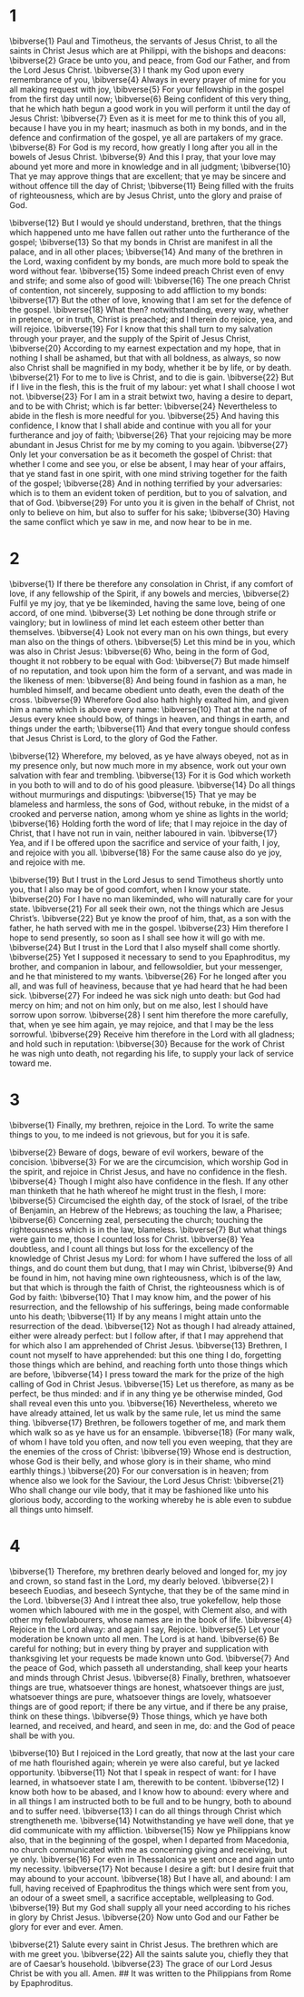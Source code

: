 # 1 
\bibverse{1} Paul and Timotheus, the servants of Jesus Christ, to all the saints in Christ Jesus which are at Philippi, with the bishops and deacons: \bibverse{2} Grace be unto you, and peace, from God our Father, and from the Lord Jesus Christ. \bibverse{3} I thank my God upon every remembrance of you, \bibverse{4} Always in every prayer of mine for you all making request with joy, \bibverse{5} For your fellowship in the gospel from the first day until now; \bibverse{6} Being confident of this very thing, that he which hath begun a good work in you will perform it until the day of Jesus Christ: \bibverse{7} Even as it is meet for me to think this of you all, because I have you in my heart; inasmuch as both in my bonds, and in the defence and confirmation of the gospel, ye all are partakers of my grace. \bibverse{8} For God is my record, how greatly I long after you all in the bowels of Jesus Christ. \bibverse{9} And this I pray, that your love may abound yet more and more in knowledge and in all judgment; \bibverse{10} That ye may approve things that are excellent; that ye may be sincere and without offence till the day of Christ; \bibverse{11} Being filled with the fruits of righteousness, which are by Jesus Christ, unto the glory and praise of God. 

\bibverse{12} But I would ye should understand, brethren, that the things which happened unto me have fallen out rather unto the furtherance of the gospel; \bibverse{13} So that my bonds in Christ are manifest in all the palace, and in all other places; \bibverse{14} And many of the brethren in the Lord, waxing confident by my bonds, are much more bold to speak the word without fear. \bibverse{15} Some indeed preach Christ even of envy and strife; and some also of good will: \bibverse{16} The one preach Christ of contention, not sincerely, supposing to add affliction to my bonds: \bibverse{17} But the other of love, knowing that I am set for the defence of the gospel. \bibverse{18} What then? notwithstanding, every way, whether in pretence, or in truth, Christ is preached; and I therein do rejoice, yea, and will rejoice. \bibverse{19} For I know that this shall turn to my salvation through your prayer, and the supply of the Spirit of Jesus Christ, \bibverse{20} According to my earnest expectation and my hope, that in nothing I shall be ashamed, but that with all boldness, as always, so now also Christ shall be magnified in my body, whether it be by life, or by death. \bibverse{21} For to me to live is Christ, and to die is gain. \bibverse{22} But if I live in the flesh, this is the fruit of my labour: yet what I shall choose I wot not. \bibverse{23} For I am in a strait betwixt two, having a desire to depart, and to be with Christ; which is far better: \bibverse{24} Nevertheless to abide in the flesh is more needful for you. \bibverse{25} And having this confidence, I know that I shall abide and continue with you all for your furtherance and joy of faith; \bibverse{26} That your rejoicing may be more abundant in Jesus Christ for me by my coming to you again. \bibverse{27} Only let your conversation be as it becometh the gospel of Christ: that whether I come and see you, or else be absent, I may hear of your affairs, that ye stand fast in one spirit, with one mind striving together for the faith of the gospel; \bibverse{28} And in nothing terrified by your adversaries: which is to them an evident token of perdition, but to you of salvation, and that of God. \bibverse{29} For unto you it is given in the behalf of Christ, not only to believe on him, but also to suffer for his sake; \bibverse{30} Having the same conflict which ye saw in me, and now hear to be in me. 

# 2 
\bibverse{1} If there be therefore any consolation in Christ, if any comfort of love, if any fellowship of the Spirit, if any bowels and mercies, \bibverse{2} Fulfil ye my joy, that ye be likeminded, having the same love, being of one accord, of one mind. \bibverse{3} Let nothing be done through strife or vainglory; but in lowliness of mind let each esteem other better than themselves. \bibverse{4} Look not every man on his own things, but every man also on the things of others. \bibverse{5} Let this mind be in you, which was also in Christ Jesus: \bibverse{6} Who, being in the form of God, thought it not robbery to be equal with God: \bibverse{7} But made himself of no reputation, and took upon him the form of a servant, and was made in the likeness of men: \bibverse{8} And being found in fashion as a man, he humbled himself, and became obedient unto death, even the death of the cross. \bibverse{9} Wherefore God also hath highly exalted him, and given him a name which is above every name: \bibverse{10} That at the name of Jesus every knee should bow, of things in heaven, and things in earth, and things under the earth; \bibverse{11} And that every tongue should confess that Jesus Christ is Lord, to the glory of God the Father. 

\bibverse{12} Wherefore, my beloved, as ye have always obeyed, not as in my presence only, but now much more in my absence, work out your own salvation with fear and trembling. \bibverse{13} For it is God which worketh in you both to will and to do of his good pleasure. \bibverse{14} Do all things without murmurings and disputings: \bibverse{15} That ye may be blameless and harmless, the sons of God, without rebuke, in the midst of a crooked and perverse nation, among whom ye shine as lights in the world; \bibverse{16} Holding forth the word of life; that I may rejoice in the day of Christ, that I have not run in vain, neither laboured in vain. \bibverse{17} Yea, and if I be offered upon the sacrifice and service of your faith, I joy, and rejoice with you all. \bibverse{18} For the same cause also do ye joy, and rejoice with me. 

\bibverse{19} But I trust in the Lord Jesus to send Timotheus shortly unto you, that I also may be of good comfort, when I know your state. \bibverse{20} For I have no man likeminded, who will naturally care for your state. \bibverse{21} For all seek their own, not the things which are Jesus Christ’s. \bibverse{22} But ye know the proof of him, that, as a son with the father, he hath served with me in the gospel. \bibverse{23} Him therefore I hope to send presently, so soon as I shall see how it will go with me. \bibverse{24} But I trust in the Lord that I also myself shall come shortly. \bibverse{25} Yet I supposed it necessary to send to you Epaphroditus, my brother, and companion in labour, and fellowsoldier, but your messenger, and he that ministered to my wants. \bibverse{26} For he longed after you all, and was full of heaviness, because that ye had heard that he had been sick. \bibverse{27} For indeed he was sick nigh unto death: but God had mercy on him; and not on him only, but on me also, lest I should have sorrow upon sorrow. \bibverse{28} I sent him therefore the more carefully, that, when ye see him again, ye may rejoice, and that I may be the less sorrowful. \bibverse{29} Receive him therefore in the Lord with all gladness; and hold such in reputation: \bibverse{30} Because for the work of Christ he was nigh unto death, not regarding his life, to supply your lack of service toward me. 

# 3 
\bibverse{1} Finally, my brethren, rejoice in the Lord. To write the same things to you, to me indeed is not grievous, but for you it is safe. 

\bibverse{2} Beware of dogs, beware of evil workers, beware of the concision. \bibverse{3} For we are the circumcision, which worship God in the spirit, and rejoice in Christ Jesus, and have no confidence in the flesh. \bibverse{4} Though I might also have confidence in the flesh. If any other man thinketh that he hath whereof he might trust in the flesh, I more: \bibverse{5} Circumcised the eighth day, of the stock of Israel, of the tribe of Benjamin, an Hebrew of the Hebrews; as touching the law, a Pharisee; \bibverse{6} Concerning zeal, persecuting the church; touching the righteousness which is in the law, blameless. \bibverse{7} But what things were gain to me, those I counted loss for Christ. \bibverse{8} Yea doubtless, and I count all things but loss for the excellency of the knowledge of Christ Jesus my Lord: for whom I have suffered the loss of all things, and do count them but dung, that I may win Christ, \bibverse{9} And be found in him, not having mine own righteousness, which is of the law, but that which is through the faith of Christ, the righteousness which is of God by faith: \bibverse{10} That I may know him, and the power of his resurrection, and the fellowship of his sufferings, being made conformable unto his death; \bibverse{11} If by any means I might attain unto the resurrection of the dead. \bibverse{12} Not as though I had already attained, either were already perfect: but I follow after, if that I may apprehend that for which also I am apprehended of Christ Jesus. \bibverse{13} Brethren, I count not myself to have apprehended: but this one thing I do, forgetting those things which are behind, and reaching forth unto those things which are before, \bibverse{14} I press toward the mark for the prize of the high calling of God in Christ Jesus. \bibverse{15} Let us therefore, as many as be perfect, be thus minded: and if in any thing ye be otherwise minded, God shall reveal even this unto you. \bibverse{16} Nevertheless, whereto we have already attained, let us walk by the same rule, let us mind the same thing. \bibverse{17} Brethren, be followers together of me, and mark them which walk so as ye have us for an ensample. \bibverse{18} (For many walk, of whom I have told you often, and now tell you even weeping, that they are the enemies of the cross of Christ: \bibverse{19} Whose end is destruction, whose God is their belly, and whose glory is in their shame, who mind earthly things.) \bibverse{20} For our conversation is in heaven; from whence also we look for the Saviour, the Lord Jesus Christ: \bibverse{21} Who shall change our vile body, that it may be fashioned like unto his glorious body, according to the working whereby he is able even to subdue all things unto himself. 

# 4 
\bibverse{1} Therefore, my brethren dearly beloved and longed for, my joy and crown, so stand fast in the Lord, my dearly beloved. \bibverse{2} I beseech Euodias, and beseech Syntyche, that they be of the same mind in the Lord. \bibverse{3} And I intreat thee also, true yokefellow, help those women which laboured with me in the gospel, with Clement also, and with other my fellowlabourers, whose names are in the book of life. \bibverse{4} Rejoice in the Lord alway: and again I say, Rejoice. \bibverse{5} Let your moderation be known unto all men. The Lord is at hand. \bibverse{6} Be careful for nothing; but in every thing by prayer and supplication with thanksgiving let your requests be made known unto God. \bibverse{7} And the peace of God, which passeth all understanding, shall keep your hearts and minds through Christ Jesus. \bibverse{8} Finally, brethren, whatsoever things are true, whatsoever things are honest, whatsoever things are just, whatsoever things are pure, whatsoever things are lovely, whatsoever things are of good report; if there be any virtue, and if there be any praise, think on these things. \bibverse{9} Those things, which ye have both learned, and received, and heard, and seen in me, do: and the God of peace shall be with you. 

\bibverse{10} But I rejoiced in the Lord greatly, that now at the last your care of me hath flourished again; wherein ye were also careful, but ye lacked opportunity. \bibverse{11} Not that I speak in respect of want: for I have learned, in whatsoever state I am, therewith to be content. \bibverse{12} I know both how to be abased, and I know how to abound: every where and in all things I am instructed both to be full and to be hungry, both to abound and to suffer need. \bibverse{13} I can do all things through Christ which strengtheneth me. \bibverse{14} Notwithstanding ye have well done, that ye did communicate with my affliction. \bibverse{15} Now ye Philippians know also, that in the beginning of the gospel, when I departed from Macedonia, no church communicated with me as concerning giving and receiving, but ye only. \bibverse{16} For even in Thessalonica ye sent once and again unto my necessity. \bibverse{17} Not because I desire a gift: but I desire fruit that may abound to your account. \bibverse{18} But I have all, and abound: I am full, having received of Epaphroditus the things which were sent from you, an odour of a sweet smell, a sacrifice acceptable, wellpleasing to God. \bibverse{19} But my God shall supply all your need according to his riches in glory by Christ Jesus. \bibverse{20} Now unto God and our Father be glory for ever and ever. Amen. 

\bibverse{21} Salute every saint in Christ Jesus. The brethren which are with me greet you. \bibverse{22} All the saints salute you, chiefly they that are of Caesar’s household. \bibverse{23} The grace of our Lord Jesus Christ be with you all. Amen. ## It was written to the Philippians from Rome by Epaphroditus.

